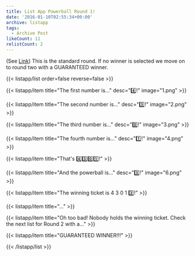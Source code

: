 ```yaml
---
title: List App Powerball Round 1!
date: '2016-01-10T02:55:34+00:00'
archive: listapp
tags: 
  - Archive Post
likeCount: 11
relistCount: 2
---
```


(See [Link](https://li.st/l/2GZ8WdVCQ4F2UeLOlskBjz)) This is the standard round. If no winner is selected we move on to round two with a GUARANTEED winner.

<!--more-->

{{< listapp/list order=false reverse=false >}}

   {{< listapp/item title="The first number is..."
      desc="4️⃣!"
      image="1.png" >}}

   {{< listapp/item title="The second number is..."
      desc="3️⃣!"
      image="2.png" >}}

   {{< listapp/item title="The third number is..."
      desc="0️⃣!"
      image="3.png" >}}

   {{< listapp/item title="The fourth number is..."
      desc="1️⃣!"
      image="4.png" >}}

   {{< listapp/item title="That's 4️⃣3️⃣0️⃣1️⃣!" >}}

   {{< listapp/item title="And the powerball is..."
      desc="3️⃣!"
      image="6.png" >}}

   {{< listapp/item title="The winning ticket is 4 3 0 1 3️⃣!" >}}

   {{< listapp/item title="..." >}}

   {{< listapp/item title="Oh too bad! Nobody holds the winning ticket. Check the next list for Round 2 with a..." >}}

   {{< listapp/item title="GUARANTEED WINNER!!!" >}}

{{< /listapp/list >}}
